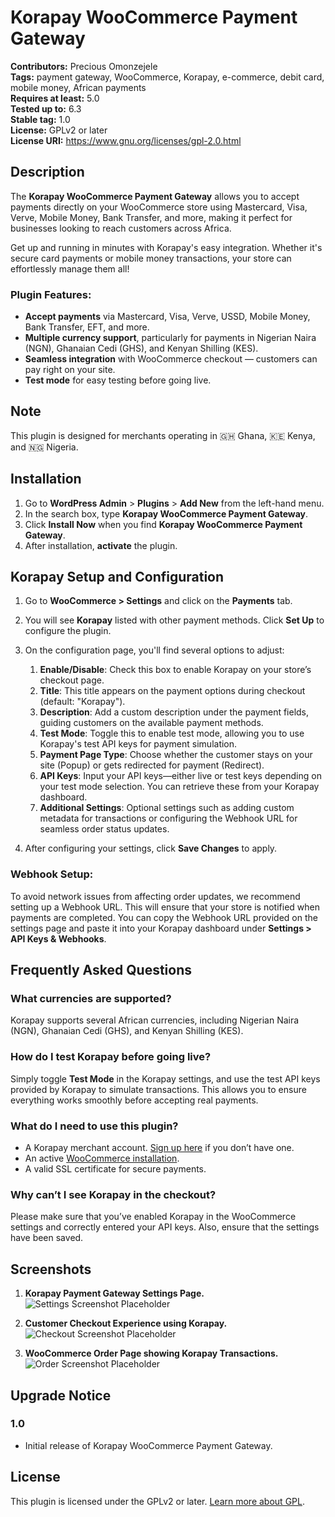 # Korapay WooCommerce Payment Gateway

**Contributors:** Precious Omonzejele  
**Tags:** payment gateway, WooCommerce, Korapay, e-commerce, debit card, mobile money, African payments  
**Requires at least:** 5.0  
**Tested up to:** 6.3  
**Stable tag:** 1.0  
**License:** GPLv2 or later  
**License URI:** https://www.gnu.org/licenses/gpl-2.0.html  

## Description

The **Korapay WooCommerce Payment Gateway** allows you to accept payments directly on your WooCommerce store using Mastercard, Visa, Verve, Mobile Money, Bank Transfer, and more, making it perfect for businesses looking to reach customers across Africa. 

Get up and running in minutes with Korapay's easy integration. Whether it's secure card payments or mobile money transactions, your store can effortlessly manage them all!

### Plugin Features:
* **Accept payments** via Mastercard, Visa, Verve, USSD, Mobile Money, Bank Transfer, EFT, and more.
* **Multiple currency support**, particularly for payments in Nigerian Naira (NGN), Ghanaian Cedi (GHS), and Kenyan Shilling (KES).
* **Seamless integration** with WooCommerce checkout — customers can pay right on your site.
* **Test mode** for easy testing before going live.

## Note  
This plugin is designed for merchants operating in 🇬🇭 Ghana, 🇰🇪 Kenya, and 🇳🇬 Nigeria. 

## Installation

1. Go to **WordPress Admin** > **Plugins** > **Add New** from the left-hand menu.
2. In the search box, type **Korapay WooCommerce Payment Gateway**.
3. Click **Install Now** when you find **Korapay WooCommerce Payment Gateway**.
4. After installation, **activate** the plugin.

## Korapay Setup and Configuration

1. Go to **WooCommerce > Settings** and click on the **Payments** tab.
2. You will see **Korapay** listed with other payment methods. Click **Set Up** to configure the plugin.
3. On the configuration page, you'll find several options to adjust:

    1. **Enable/Disable**: Check this box to enable Korapay on your store’s checkout page.
    2. **Title**: This title appears on the payment options during checkout (default: "Korapay").
    3. **Description**: Add a custom description under the payment fields, guiding customers on the available payment methods.
    4. **Test Mode**: Toggle this to enable test mode, allowing you to use Korapay's test API keys for payment simulation.
    5. **Payment Page Type**: Choose whether the customer stays on your site (Popup) or gets redirected for payment (Redirect).
    6. **API Keys**: Input your API keys—either live or test keys depending on your test mode selection. You can retrieve these from your Korapay dashboard.
    7. **Additional Settings**: Optional settings such as adding custom metadata for transactions or configuring the Webhook URL for seamless order status updates.

4. After configuring your settings, click **Save Changes** to apply.

### Webhook Setup:
To avoid network issues from affecting order updates, we recommend setting up a Webhook URL. This will ensure that your store is notified when payments are completed. You can copy the Webhook URL provided on the settings page and paste it into your Korapay dashboard under **Settings > API Keys & Webhooks**.

## Frequently Asked Questions

### What currencies are supported?

Korapay supports several African currencies, including Nigerian Naira (NGN), Ghanaian Cedi (GHS), and Kenyan Shilling (KES).

### How do I test Korapay before going live?

Simply toggle **Test Mode** in the Korapay settings, and use the test API keys provided by Korapay to simulate transactions. This allows you to ensure everything works smoothly before accepting real payments.

### What do I need to use this plugin?

* A Korapay merchant account. [Sign up here](https://korapay.com/signup) if you don’t have one.
* An active [WooCommerce installation](https://woocommerce.com/).
* A valid SSL certificate for secure payments.

### Why can’t I see Korapay in the checkout?

Please make sure that you’ve enabled Korapay in the WooCommerce settings and correctly entered your API keys. Also, ensure that the settings have been saved.

## Screenshots

1. **Korapay Payment Gateway Settings Page.**  
   ![Settings Screenshot Placeholder](https://via.placeholder.com/800x400)

2. **Customer Checkout Experience using Korapay.**  
   ![Checkout Screenshot Placeholder](https://via.placeholder.com/800x400)

3. **WooCommerce Order Page showing Korapay Transactions.**  
   ![Order Screenshot Placeholder](https://via.placeholder.com/800x400)

## Upgrade Notice

### 1.0
* Initial release of Korapay WooCommerce Payment Gateway.

## License

This plugin is licensed under the GPLv2 or later. [Learn more about GPL](https://www.gnu.org/licenses/gpl-2.0.html).

<!-- Commenting out refund functionality for future use -->
<!-- ### Can I manage refunds via the WooCommerce dashboard?  
Yes! The Korapay gateway allows you to process refunds directly from your WooCommerce orders page. Refunds are processed through the Korapay API and updated in your store. -->
